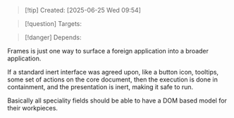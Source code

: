 
>[!tip] Created: [2025-06-25 Wed 09:54]

>[!question] Targets: 

>[!danger] Depends: 

Frames is just one way to surface a foreign application into a broader application.

If a standard inert interface was agreed upon, like a button icon, tooltips, some set of actions on the core document, then the execution is done in containment, and the presentation is inert, making it safe to run.

Basically all speciality fields should be able to have a DOM based model for their workpieces.